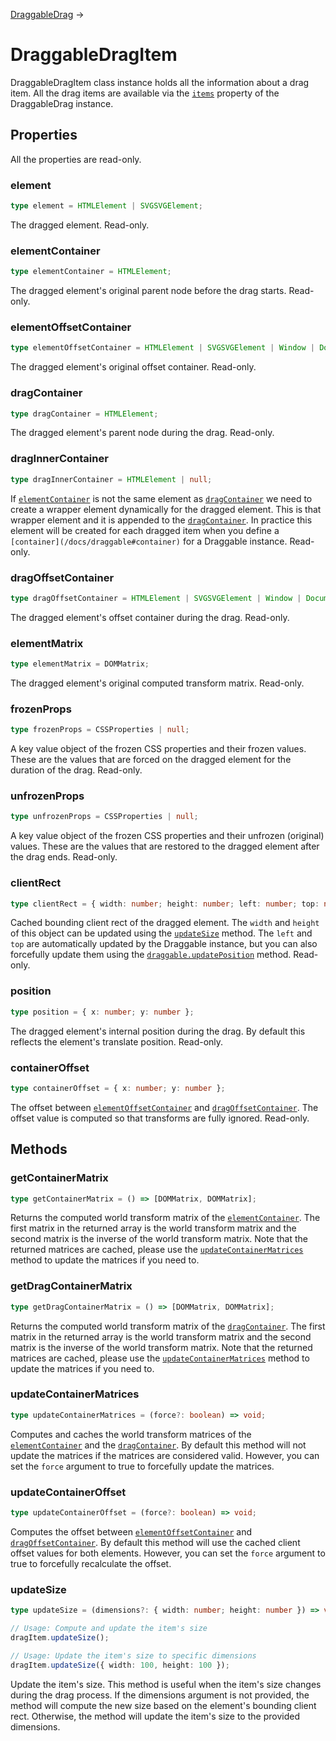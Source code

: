 [DraggableDrag](/docs/draggable-drag) →

# DraggableDragItem

DraggableDragItem class instance holds all the information about a drag item. All the drag items are available via the [`items`](/docs/draggable-drag#items) property of the DraggableDrag instance.

## Properties

All the properties are read-only.

### element

```ts
type element = HTMLElement | SVGSVGElement;
```

The dragged element. Read-only.

### elementContainer

```ts
type elementContainer = HTMLElement;
```

The dragged element's original parent node before the drag starts. Read-only.

### elementOffsetContainer

```ts
type elementOffsetContainer = HTMLElement | SVGSVGElement | Window | Document;
```

The dragged element's original offset container. Read-only.

### dragContainer

```ts
type dragContainer = HTMLElement;
```

The dragged element's parent node during the drag. Read-only.

### dragInnerContainer

```ts
type dragInnerContainer = HTMLElement | null;
```

If [`elementContainer`](#elementcontainer) is not the same element as [`dragContainer`](#dragcontainer) we need to create a wrapper element dynamically for the dragged element. This is that wrapper element and it is appended to the [`dragContainer`](#dragcontainer). In practice this element will be created for each dragged item when you define a `[container](/docs/draggable#container)` for a Draggable instance. Read-only.

### dragOffsetContainer

```ts
type dragOffsetContainer = HTMLElement | SVGSVGElement | Window | Document;
```

The dragged element's offset container during the drag. Read-only.

### elementMatrix

```ts
type elementMatrix = DOMMatrix;
```

The dragged element's original computed transform matrix. Read-only.

### frozenProps

```ts
type frozenProps = CSSProperties | null;
```

A key value object of the frozen CSS properties and their frozen values. These are the values that are forced on the dragged element for the duration of the drag. Read-only.

### unfrozenProps

```ts
type unfrozenProps = CSSProperties | null;
```

A key value object of the frozen CSS properties and their unfrozen (original) values. These are the values that are restored to the dragged element after the drag ends. Read-only.

### clientRect

```ts
type clientRect = { width: number; height: number; left: number; top: number };
```

Cached bounding client rect of the dragged element. The `width` and `height` of this object can be updated using the [`updateSize`](#updatesize) method. The `left` and `top` are automatically updated by the Draggable instance, but you can also forcefully update them using the [`draggable.updatePosition`](/docs/draggable#updateposition) method. Read-only.

### position

```ts
type position = { x: number; y: number };
```

The dragged element's internal position during the drag. By default this reflects the element's translate position. Read-only.

### containerOffset

```ts
type containerOffset = { x: number; y: number };
```

The offset between [`elementOffsetContainer`](#elementoffsetcontainer) and [`dragOffsetContainer`](#dragoffsetcontainer). The offset value is computed so that transforms are fully ignored. Read-only.

## Methods

### getContainerMatrix

```ts
type getContainerMatrix = () => [DOMMatrix, DOMMatrix];
```

Returns the computed world transform matrix of the [`elementContainer`](#elementoffsetcontainer). The first matrix in the returned array is the world transform matrix and the second matrix is the inverse of the world transform matrix. Note that the returned matrices are cached, please use the [`updateContainerMatrices`](#updatecontainermatrices) method to update the matrices if you need to.

### getDragContainerMatrix

```ts
type getDragContainerMatrix = () => [DOMMatrix, DOMMatrix];
```

Returns the computed world transform matrix of the [`dragContainer`](#dragcontainer). The first matrix in the returned array is the world transform matrix and the second matrix is the inverse of the world transform matrix. Note that the returned matrices are cached, please use the [`updateContainerMatrices`](#updatecontainermatrices) method to update the matrices if you need to.

### updateContainerMatrices

```ts
type updateContainerMatrices = (force?: boolean) => void;
```

Computes and caches the world transform matrices of the [`elementContainer`](#elementcontainer) and the [`dragContainer`](#dragcontainer). By default this method will not update the matrices if the matrices are considered valid. However, you can set the `force` argument to true to forcefully update the matrices.

### updateContainerOffset

```ts
type updateContainerOffset = (force?: boolean) => void;
```

Computes the offset between [`elementOffsetContainer`](#elementoffsetcontainer) and [`dragOffsetContainer`](#dragoffsetcontainer). By default this method will use the cached client offset values for both elements. However, you can set the `force` argument to true to forcefully recalculate the offset.

### updateSize

```ts
type updateSize = (dimensions?: { width: number; height: number }) => void;

// Usage: Compute and update the item's size
dragItem.updateSize();

// Usage: Update the item's size to specific dimensions
dragItem.updateSize({ width: 100, height: 100 });
```

Update the item's size. This method is useful when the item's size changes during the drag process. If the dimensions argument is not provided, the method will compute the new size based on the element's bounding client rect. Otherwise, the method will update the item's size to the provided dimensions.
